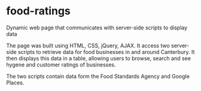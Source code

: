 # food-ratings
Dynamic web page that communicates with server-side scripts to display data

The page was built using HTML, CSS, jQuery, AJAX. It access two server-side scripts to retrieve
data for food businesses in and around Canterbury. It then displays this data in a table, allowing
users to browse, search and see hygene and customer ratings of businesses.

The two scripts contain data form the Food Standards Agency and Google Places.
